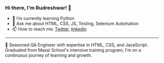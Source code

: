 ### Hi there, I'm Rudreshwar! 👋

- 🌱 I’m currently learning Python
- 💬 Ask me about HTML, CSS, JS, Testing, Selenium Automation
- 📫 How to reach me: 
[Twitter](https://twitter.com/RudreshwarJha), [linkedin](https://www.linkedin.com/in/rudreshwar-jha-69a722154/)
___
🚀 Seasoned QA Engineer with expertise in HTML, CSS, and JavaScript. Graduated from Masai School's intensive training program, I'm on a continuous journey of learning and growth.

